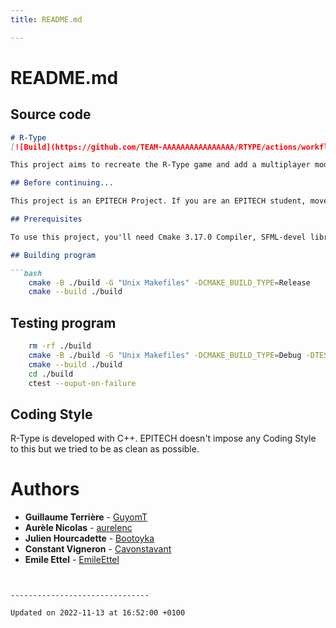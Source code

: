 ```yaml
---
title: README.md

---
```


# README.md






## Source code

```markdown
# R-Type
[![Build](https://github.com/TEAM-AAAAAAAAAAAAAAAA/RTYPE/actions/workflows/ci.yml/badge.svg)](https://github.com/TEAM-AAAAAAAAAAAAAAAA/RTYPE/actions/workflows/ci.yml)

This project aims to recreate the R-Type game and add a multiplayer mode to it. we had to implement a multi-threaded server and a graphical client in SFML.

## Before continuing...

This project is an EPITECH Project. If you are an EPITECH student, move out the way! Nothing to see here... The groups don't want to be involved to your -42.<br/>If you're not, no worries! You're welcome here!

## Prerequisites

To use this project, you'll need Cmake 3.17.0 Compiler, SFML-devel library and C11.

## Building program

```bash
    cmake -B ./build -G "Unix Makefiles" -DCMAKE_BUILD_TYPE=Release
    cmake --build ./build
```

## Testing program

```bash
    rm -rf ./build
    cmake -B ./build -G "Unix Makefiles" -DCMAKE_BUILD_TYPE=Debug -DTESTING=ON
    cmake --build ./build
    cd ./build
    ctest --ouput-on-failure
```

## Coding Style

R-Type is developed with C++. EPITECH doesn't impose any Coding Style to this but we tried to be as clean as possible.

# Authors

* **Guillaume Terrière** - [GuyomT](https://github.com/GuyomT)
* **Aurèle Nicolas** - [aurelenc](https://github.com/aurelenc)
* **Julien Hourcadette** - [Bootoyka](https://github.com/Bootoyka)
* **Constant Vigneron** - [Cavonstavant](https://github.com/Cavonstavant)
* **Emile Ettel** - [EmileEttel](https://github.com/EmileEttel)
```


-------------------------------

Updated on 2022-11-13 at 16:52:00 +0100

